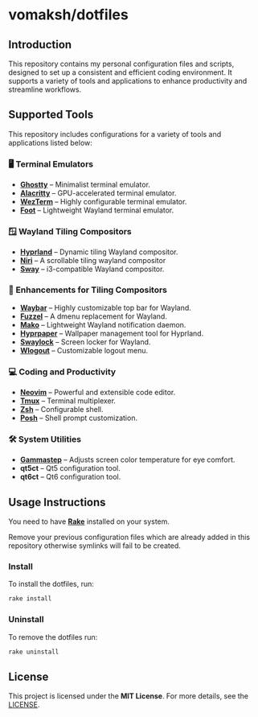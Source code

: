 # vomaksh/dotfiles

## Introduction

This repository contains my personal configuration files and scripts, 
designed to set up a consistent and efficient coding environment. 
It supports a variety of tools and applications to enhance productivity and streamline workflows.

## Supported Tools

This repository includes configurations for a variety of tools and applications listed below:

### 🖥️ Terminal Emulators

- **[Ghostty](https://github.com/ghostty-org/ghostty)** – Minimalist terminal emulator.
- **[Alacritty](https://github.com/alacritty/alacritty)** – GPU-accelerated terminal emulator.
- **[WezTerm](https://wezfurlong.org/wezterm/)** – Highly configurable terminal emulator.
- **[Foot](https://codeberg.org/dnkl/foot)** – Lightweight Wayland terminal emulator.

### 🪟 Wayland Tiling Compositors

- **[Hyprland](https://hyprland.org/)** – Dynamic tiling Wayland compositor.
- **[Niri](https://github.com/YaLTeR/niri)** – A scrollable tiling wayland compositor
- **[Sway](https://swaywm.org/)** – i3-compatible Wayland compositor.

### 🎨 Enhancements for Tiling Compositors

- **[Waybar](https://github.com/Alexays/Waybar)** – Highly customizable top bar for Wayland.
- **[Fuzzel](https://codeberg.org/dnkl/fuzzel)** – A dmenu replacement for Wayland.
- **[Mako](https://github.com/emersion/mako)** – Lightweight Wayland notification daemon.
- **[Hyprpaper](https://github.com/hyprwm/hyprpaper)** – Wallpaper management tool for Hyprland.
- **[Swaylock](https://github.com/swaywm/swaylock)** – Screen locker for Wayland.
- **[Wlogout](https://github.com/ArtsyMacaw/wlogout)** – Customizable logout menu.

### 💻 Coding and Productivity

- **[Neovim](https://neovim.io/)** – Powerful and extensible code editor.
- **[Tmux](https://github.com/tmux/tmux)** – Terminal multiplexer.
- **[Zsh](https://www.zsh.org/)** – Configurable shell.
- **[Posh](https://github.com/JanDeDobbeleer/oh-my-posh)** – Shell prompt customization.

### 🛠️ System Utilities

- **[Gammastep](https://gitlab.com/chinstrap/gammastep)** – Adjusts screen color temperature for eye comfort.
- **qt5ct** – Qt5 configuration tool.
- **qt6ct** – Qt6 configuration tool.

## Usage Instructions

You need to have **[Rake](https://github.com/ruby/rake)** installed on your system.

Remove your previous configuration files which are already added in this repository otherwise symlinks will fail to be created.

### Install

To install the dotfiles, run:
```sh
rake install
```

### Uninstall

To remove the dotfiles run:
```sh
rake uninstall
```

## License

This project is licensed under the **MIT License**. 
For more details, see the [LICENSE](https://github.com/vomaksh/dotfiles/blob/master/LICENSE).
